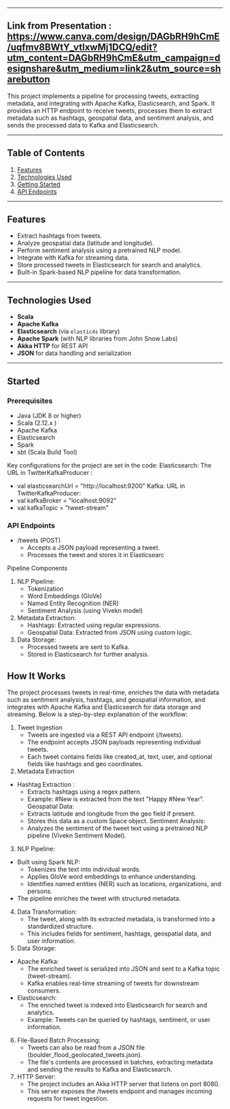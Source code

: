 ----------
Link from Presentation : https://www.canva.com/design/DAGbRH9hCmE/uqfmv8BWtY_vtlxwMj1DCQ/edit?utm_content=DAGbRH9hCmE&utm_campaign=designshare&utm_medium=link2&utm_source=sharebutton
----------
This project implements a pipeline for processing tweets, extracting metadata, and integrating with Apache Kafka, Elasticsearch, and Spark. It provides an HTTP endpoint to receive tweets, processes them to extract metadata such as hashtags, geospatial data, and sentiment analysis, and sends the processed data to Kafka and Elasticsearch.

----------

## Table of Contents
1. [Features](#features)
2. [Technologies Used](#technologies-used)
3. [Getting Started](#Started)
4. [API Endpoints](#api-endpoints)
----------

## Features
- Extract hashtags from tweets.
- Analyze geospatial data (latitude and longitude).
- Perform sentiment analysis using a pretrained NLP model.
- Integrate with Kafka for streaming data.
- Store processed tweets in Elasticsearch for search and analytics.
- Built-in Spark-based NLP pipeline for data transformation.

----------

## Technologies Used
- **Scala**
- **Apache Kafka**
- **Elasticsearch** (via `elastic4s` library)
- **Apache Spark** (with NLP libraries from John Snow Labs)
- **Akka HTTP** for REST API
- **JSON** for data handling and serialization

----------

## Started
### Prerequisites
- Java (JDK 8 or higher)
- Scala (2.12.x )
- Apache Kafka
- Elasticsearch
- Spark
- sbt (Scala Build Tool)

Key configurations for the project are set in the code:
Elasticsearch: The URL in TwitterKafkaProducer : 
- val elasticsearchUrl = "http://localhost:9200"
Kafka: URL in TwitterKafkaProducer:
- val kafkaBroker = "localhost:9092"
- val kafkaTopic = "tweet-stream"

### API Endpoints
- /tweets (POST)
  - Accepts a JSON payload representing a tweet.
  - Processes the tweet and stores it in Elasticsearc

Pipeline Components
1. NLP Pipeline:
   - Tokenization
   - Word Embeddings (GloVe)
   - Named Entity Recognition (NER)
   - Sentiment Analysis (using Vivekn model)
2. Metadata Extraction:
   - Hashtags: Extracted using regular expressions.
   - Geospatial Data: Extracted from JSON using custom logic.
3. Data Storage:
   - Processed tweets are sent to Kafka.
   - Stored in Elasticsearch for further analysis.



## How It Works
The project processes tweets in real-time, enriches the data with metadata such as sentiment
analysis, hashtags, and geospatial information, and integrates with Apache Kafka and Elasticsearch
for data storage and streaming. Below is a step-by-step explanation of the workflow: 

1. Tweet Ingestion
    - Tweets are ingested via a REST API endpoint (/tweets).
    - The endpoint accepts JSON payloads representing individual tweets.
    - Each tweet contains fields like created_at, text, user, and optional fields like hashtags and geo coordinates.
2. Metadata Extraction
- Hashtag Extraction :
  - Extracts hashtags using a regex pattern.
  - Example: #New is extracted from the text "Happy #New Year".
  Geospatial Data:
  - Extracts latitude and longitude from the geo field if present.
  - Stores this data as a custom Space object.
 Sentiment Analysis:
  - Analyzes the sentiment of the tweet text using a pretrained NLP pipeline (Vivekn Sentiment Model).
3. NLP Pipeline:
- Built using Spark NLP:
  - Tokenizes the text into individual words.
  - Applies GloVe word embeddings to enhance understanding.
  - Identifies named entities (NER) such as locations, organizations, and persons.
- The pipeline enriches the tweet with structured metadata.
4. Data Transformation:
   - The tweet, along with its extracted metadata, is transformed into a standardized structure.
   - This includes fields for sentiment, hashtags, geospatial data, and user information.
5. Data Storage:
- Apache Kafka:
   - The enriched tweet is serialized into JSON and sent to a Kafka topic (tweet-stream).
   - Kafka enables real-time streaming of tweets for downstream consumers.
- Elasticsearch:
  - The enriched tweet is indexed into Elasticsearch for search and analytics.
  - Example: Tweets can be queried by hashtags, sentiment, or user information.
6. File-Based Batch Processing:
    - Tweets can also be read from a JSON file (boulder_flood_geolocated_tweets.json).
    - The file's contents are processed in batches, extracting metadata and sending the results to Kafka and Elasticsearch.
7. HTTP Server:
    - The project includes an Akka HTTP server that listens on port 8080.
    - This server exposes the /tweets endpoint and manages incoming requests for tweet ingestion.
